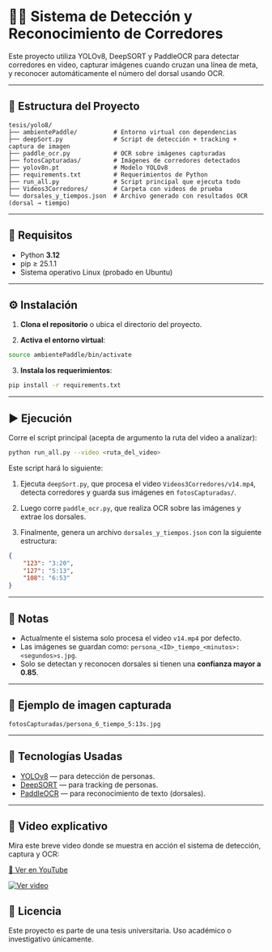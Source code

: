 # 🏃‍♂️ Sistema de Detección y Reconocimiento de Corredores

Este proyecto utiliza YOLOv8, DeepSORT y PaddleOCR para detectar corredores en video, capturar imágenes cuando cruzan una línea de meta, y reconocer automáticamente el número del dorsal usando OCR.

---

## 📁 Estructura del Proyecto

```
tesis/yolo8/
├── ambientePaddle/          # Entorno virtual con dependencias
├── deepSort.py              # Script de detección + tracking + captura de imagen
├── paddle_ocr.py            # OCR sobre imágenes capturadas
├── fotosCapturadas/         # Imágenes de corredores detectados
├── yolov8n.pt               # Modelo YOLOv8
├── requirements.txt         # Requerimientos de Python
├── run_all.py               # Script principal que ejecuta todo
├── Videos3Corredores/       # Carpeta con videos de prueba
└── dorsales_y_tiempos.json  # Archivo generado con resultados OCR (dorsal → tiempo)
```

---

## 🚀 Requisitos

- Python **3.12**
- pip ≥ 25.1.1
- Sistema operativo Linux (probado en Ubuntu)

---

## ⚙️ Instalación

1. **Clona el repositorio** o ubica el directorio del proyecto.

2. **Activa el entorno virtual**:

```bash
source ambientePaddle/bin/activate
```

3. **Instala los requerimientos**:

```bash
pip install -r requirements.txt
```

---

## ▶️ Ejecución

Corre el script principal (acepta de argumento la ruta del video a analizar):

```bash
python run_all.py --video <ruta_del_video>

```

Este script hará lo siguiente:

1. Ejecuta `deepSort.py`, que procesa el video `Videos3Corredores/v14.mp4`, detecta corredores y guarda sus imágenes en `fotosCapturadas/`.

2. Luego corre `paddle_ocr.py`, que realiza OCR sobre las imágenes y extrae los dorsales.

3. Finalmente, genera un archivo `dorsales_y_tiempos.json` con la siguiente estructura:

```json
{
    "123": "3:20",
    "127": "5:13",
    "108": "6:53"
}
```

---

## 📌 Notas

- Actualmente el sistema solo procesa el video `v14.mp4` por defecto.
- Las imágenes se guardan como: `persona_<ID>_tiempo_<minutos>:<segundos>s.jpg`.
- Solo se detectan y reconocen dorsales si tienen una **confianza mayor a 0.85**.

---

## 📸 Ejemplo de imagen capturada

```
fotosCapturadas/persona_6_tiempo_5:13s.jpg
```

---

## 🧠 Tecnologías Usadas

- [YOLOv8](https://docs.ultralytics.com) — para detección de personas.
- [DeepSORT](https://github.com/mikel-brostrom/Yolov5_DeepSort_Pytorch) — para tracking de personas.
- [PaddleOCR](https://github.com/PaddlePaddle/PaddleOCR) — para reconocimiento de texto (dorsales).

---
## 🎥 Video explicativo

Mira este breve video donde se muestra en acción el sistema de detección, captura y OCR:


[🔗 Ver en YouTube](https://youtu.be/yAxhWeii_Tg)

[![Ver video](https://img.youtube.com/vi/yAxhWeii_Tg/0.jpg)](https://youtu.be/yAxhWeii_Tg)

## 📂 Licencia

Este proyecto es parte de una tesis universitaria. Uso académico o investigativo únicamente.
